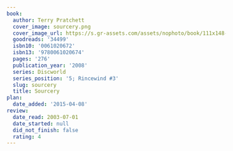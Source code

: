 ```yaml
---
book:
  author: Terry Pratchett
  cover_image: sourcery.png
  cover_image_url: https://s.gr-assets.com/assets/nophoto/book/111x148-bcc042a9c91a29c1d680899eff700a03.png
  goodreads: '34499'
  isbn10: '0061020672'
  isbn13: '9780061020674'
  pages: '276'
  publication_year: '2008'
  series: Discworld
  series_position: '5; Rincewind #3'
  slug: sourcery
  title: Sourcery
plan:
  date_added: '2015-04-08'
review:
  date_read: 2003-07-01
  date_started: null
  did_not_finish: false
  rating: 4
---
```

